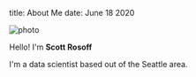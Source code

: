 title: About Me
date: June 18 2020

![photo]

Hello! I'm <b>Scott Rosoff</b>

I'm a data scientist based out of the Seattle area. 


[photo]: {static}/images/profile_pic.jpg